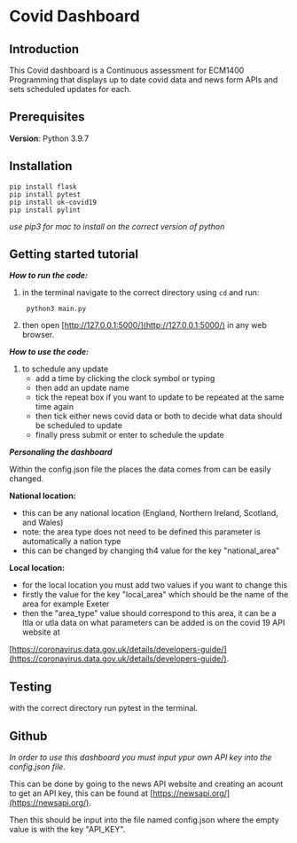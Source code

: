 # Covid Dashboard 
## Introduction
This Covid dashboard is a Continuous assessment for ECM1400 Programming that displays up to date covid data and news form APIs and sets scheduled updates for each.

## Prerequisites
**Version**:  Python 3.9.7

## Installation
	pip install flask
	pip install pytest
	pip install uk-covid19
	pip install pylint

*use pip3 for mac to install on the correct version of python*

## Getting started tutorial

***How to run the code:***
1. in the terminal navigate to the correct directory using `cd` and run:

		python3 main.py
2. then open [http://127.0.0.1:5000/](http://127.0.0.1:5000/) in any web browser.

***How to use the code:***
1. to schedule any update
	- add a time by clicking the clock symbol or typing
	- then add an update name 
	- tick the repeat box if you want to update to be repeated at the same time again
	- then tick either news covid data or both to decide what data should be scheduled to update
	- finally press submit or enter to schedule the update

***Personaling the dashboard***

Within the config.json file the places the data comes from can be easily changed.

**National location:**
- this can be any national location (England, Northern Ireland, Scotland, and Wales)
- note: the area type does not need to be defined this parameter is automatically a nation type
- this can be changed by changing th4 value for the key "national_area"

**Local location:**
- for the local location you must add two values if you want to change this
- firstly the value for the key "local_area" which should be the name of the area for example Exeter
- then the "area_type" value should correspond to this area, it can be a ltla or utla
data on what parameters can be added is on the covid 19 API website at 

[https://coronavirus.data.gov.uk/details/developers-guide/](https://coronavirus.data.gov.uk/details/developers-guide/).
 
## Testing

with the correct directory run pytest in the terminal.

## Github

*In order to use this dashboard you must input ypur own API key into the config.json file.*

This can be done by going to the news API website and creating an acount to get an API key, this can be found at [https://newsapi.org/](https://newsapi.org/).

Then this should be input into the file named config.json where the empty value is with the key "API_KEY".



